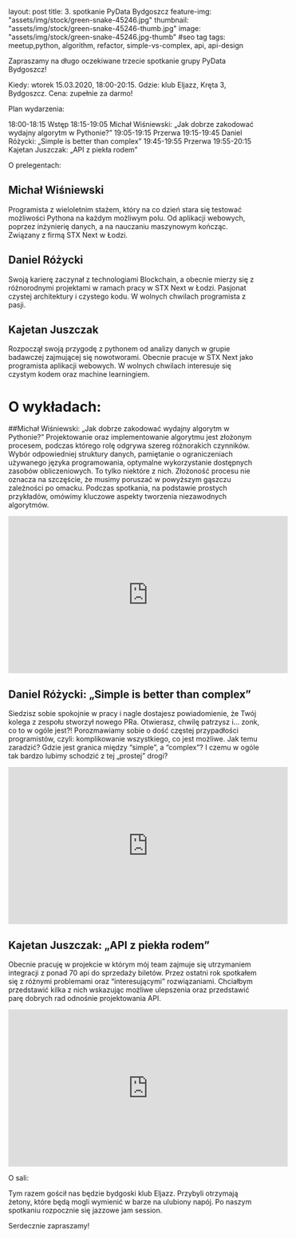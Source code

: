 layout: post
title: 3. spotkanie PyData Bydgoszcz
feature-img: "assets/img/stock/green-snake-45246.jpg"
thumbnail: "assets/img/stock/green-snake-45246-thumb.jpg"
image: "assets/img/stock/green-snake-45246.jpg-thumb" #seo tag
tags: meetup,python, algorithm, refactor, simple-vs-complex, api, api-design

Zapraszamy na długo oczekiwane trzecie spotkanie grupy PyData Bydgoszcz!

Kiedy: wtorek 15.03.2020, 18:00-20:15.
Gdzie: klub Eljazz, Kręta 3, Bydgoszcz.
Cena: zupełnie za darmo!

Plan wydarzenia:

18:00-18:15 Wstęp
18:15-19:05 Michał Wiśniewski: „Jak dobrze zakodować wydajny algorytm w Pythonie?”
19:05-19:15 Przerwa
19:15-19:45 Daniel Różycki: „Simple is better than complex”
19:45-19:55 Przerwa
19:55-20:15 Kajetan Juszczak: „API z piekła rodem”

O prelegentach:

## Michał Wiśniewski
Programista z wieloletnim stażem, który na co dzień stara się testować możliwości Pythona na każdym możliwym polu. Od aplikacji webowych, poprzez inżynierię danych, a na nauczaniu maszynowym kończąc. Związany z firmą STX Next w Łodzi.

## Daniel Różycki
Swoją karierę zaczynał z technologiami Blockchain, a obecnie mierzy się z różnorodnymi projektami w ramach pracy w STX Next w Łodzi. Pasjonat czystej architektury i czystego kodu. W wolnych chwilach programista z pasji.

## Kajetan Juszczak
Rozpoczął swoją przygodę z pythonem od analizy danych w grupie badawczej zajmującej się nowotworami. Obecnie pracuje w STX Next jako programista aplikacji webowych. W wolnych chwilach interesuje się czystym kodem oraz machine learningiem.

# O wykładach:

##Michał Wiśniewski: „Jak dobrze zakodować wydajny algorytm w Pythonie?”
Projektowanie oraz implementowanie algorytmu jest złożonym procesem, podczas którego rolę odgrywa szereg różnorakich czynników. Wybór odpowiedniej struktury danych, pamiętanie o ograniczeniach używanego języka programowania, optymalne wykorzystanie dostępnych zasobów obliczeniowych. To tylko niektóre z nich.
Złożoność procesu nie oznacza na szczęście, że musimy poruszać w powyższym gąszczu zależności po omacku. Podczas spotkania, na podstawie prostych przykładów, omówimy kluczowe aspekty tworzenia niezawodnych algorytmów.
<iframe width="560" height="315" src="https://www.youtube.com/embed/sPdJVsFHzCk" frameborder="0" allow="accelerometer; autoplay; encrypted-media; gyroscope; picture-in-picture" allowfullscreen></iframe>

## Daniel Różycki: „Simple is better than complex”
Siedzisz sobie spokojnie w pracy i nagle dostajesz powiadomienie, że Twój kolega z zespołu stworzył nowego PRa. Otwierasz, chwilę patrzysz i… zonk, co to w ogóle jest?!
Porozmawiamy sobie o dość częstej przypadłości programistów, czyli: komplikowanie wszystkiego, co jest możliwe. Jak temu zaradzić? Gdzie jest granica między “simple”, a “complex”? I czemu w ogóle tak bardzo lubimy schodzić z tej „prostej” drogi?
<iframe width="560" height="315" src="https://www.youtube.com/embed/tQjKKGNAAAQ" frameborder="0" allow="accelerometer; autoplay; encrypted-media; gyroscope; picture-in-picture" allowfullscreen></iframe>

## Kajetan Juszczak: „API z piekła rodem”
Obecnie pracuję w projekcie w którym mój team zajmuje się utrzymaniem integracji z ponad 70 api do sprzedaży biletów. Przez ostatni rok spotkałem się z różnymi problemami oraz “interesującymi” rozwiązaniami. Chciałbym przedstawić kilka z nich wskazując możliwe ulepszenia oraz przedstawić parę dobrych rad odnośnie projektowania API.
<iframe width="560" height="315" src="https://www.youtube.com/embed/zVFOr_lb3yg" frameborder="0" allow="accelerometer; autoplay; encrypted-media; gyroscope; picture-in-picture" allowfullscreen></iframe>

O sali:

Tym razem gościł nas będzie bydgoski klub Eljazz. Przybyli otrzymają żetony, które będą mogli wymienić w barze na ulubiony napój. Po naszym spotkaniu rozpocznie się jazzowe jam session.

Serdecznie zapraszamy!
